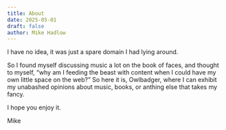 ```yaml
---
title: About
date: 2025-05-01
draft: false
author: Mike Hadlow
---
```

I have no idea, it was just a spare domain I had lying around.

So I found myself discussing music a lot on the book of faces, and thought to myself, “why am I feeding the beast with content when I could have my own little space on the web?” So here it is, Owlbadger, where I can exhibit my unabashed opinions about music, books, or anthing else that takes my fancy.

I hope you enjoy it.

Mike
